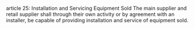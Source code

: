 article 25: Installation and Servicing Equipment Sold 
The main supplier and retail supplier shall through their own activity or by agreement with an installer, be capable of providing installation and service of equipment sold.
<ul>
</ul>